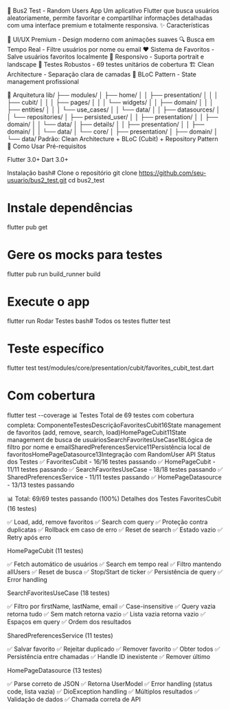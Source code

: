 🚀 Bus2 Test - Random Users App
Um aplicativo Flutter que busca usuários aleatoriamente, permite favoritar e compartilhar informações detalhadas com uma interface premium e totalmente responsiva.
✨ Características

🎨 UI/UX Premium - Design moderno com animações suaves
🔍 Busca em Tempo Real - Filtre usuários por nome ou email
❤️ Sistema de Favoritos - Salve usuários favoritos localmente
📱 Responsivo - Suporta portrait e landscape
🧪 Testes Robustos - 69 testes unitários de cobertura
🏗️ Clean Architecture - Separação clara de camadas
🔄 BLoC Pattern - State management profissional

🎯 Arquitetura
lib/
├── modules/
│   ├── home/
│   │   ├── presentation/
│   │   │   ├── cubit/
│   │   │   ├── pages/
│   │   │   └── widgets/
│   │   ├── domain/
│   │   │   ├── entities/
│   │   │   └── use_cases/
│   │   └── data/
│   │       ├── datasources/
│   │       └── repositories/
│   ├── persisted_user/
│   │   ├── presentation/
│   │   ├── domain/
│   │   └── data/
│   ├── details/
│   │   ├── presentation/
│   │   ├── domain/
│   │   └── data/
│   └── core/
│       ├── presentation/
│       ├── domain/
│       └── data/
Padrão: Clean Architecture + BLoC (Cubit) + Repository Pattern
🚀 Como Usar
Pré-requisitos

Flutter 3.0+
Dart 3.0+

Instalação
bash# Clone o repositório
git clone https://github.com/seu-usuario/bus2_test.git
cd bus2_test

# Instale dependências
flutter pub get

# Gere os mocks para testes
flutter pub run build_runner build

# Execute o app
flutter run
Rodar Testes
bash# Todos os testes
flutter test

# Teste específico
flutter test test/modules/core/presentation/cubit/favorites_cubit_test.dart

# Com cobertura
flutter test --coverage
📊 Testes
Total de 69 testes com cobertura completa:
ComponenteTestesDescriçãoFavoritesCubit16State management de favoritos (add, remove, search, load)HomePageCubit11State management de busca de usuáriosSearchFavoritesUseCase18Lógica de filtro por nome e emailSharedPreferencesService11Persistência local de favoritosHomePageDatasource13Integração com RandomUser API
Status dos Testes
✅ FavoritesCubit - 16/16 testes passando
✅ HomePageCubit - 11/11 testes passando
✅ SearchFavoritesUseCase - 18/18 testes passando
✅ SharedPreferencesService - 11/11 testes passando
✅ HomePageDatasource - 13/13 testes passando

📊 Total: 69/69 testes passando (100%)
Detalhes dos Testes
FavoritesCubit (16 testes)

✅ Load, add, remove favoritos
✅ Search com query
✅ Proteção contra duplicatas
✅ Rollback em caso de erro
✅ Reset de search
✅ Estado vazio
✅ Retry após erro

HomePageCubit (11 testes)

✅ Fetch automático de usuários
✅ Search em tempo real
✅ Filtro mantendo allUsers
✅ Reset de busca
✅ Stop/Start de ticker
✅ Persistência de query
✅ Error handling

SearchFavoritesUseCase (18 testes)

✅ Filtro por firstName, lastName, email
✅ Case-insensitive
✅ Query vazia retorna tudo
✅ Sem match retorna vazio
✅ Lista vazia retorna vazio
✅ Espaços em query
✅ Ordem dos resultados

SharedPreferencesService (11 testes)

✅ Salvar favorito
✅ Rejeitar duplicado
✅ Remover favorito
✅ Obter todos
✅ Persistência entre chamadas
✅ Handle ID inexistente
✅ Remover último

HomePageDatasource (13 testes)

✅ Parse correto de JSON
✅ Retorna UserModel
✅ Error handling (status code, lista vazia)
✅ DioException handling
✅ Múltiplos resultados
✅ Validação de dados
✅ Chamada correta de API
